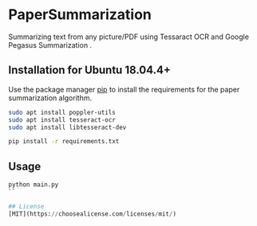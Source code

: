 # PaperSummarization
Summarizing text from any picture/PDF using Tessaract OCR and Google Pegasus Summarization .

## Installation for Ubuntu 18.04.4+

Use the package manager [pip](https://pip.pypa.io/en/stable/) to install the requirements for
the paper summarization algorithm. 

```bash
sudo apt install poppler-utils
sudo apt install tesseract-ocr
sudo apt install libtesseract-dev

pip install -r requirements.txt
```
## Usage

```python
python main.py
``

## License
[MIT](https://choosealicense.com/licenses/mit/)
